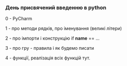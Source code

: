 ### День присвячений введенню в python

0 - PyCharm

1 - про методи рядків, про іменування (великі літери)

2 - про імпорти і конструкцію if __name__ == ...

3 - про гру - правила і як будемо писати

4 - функції, реалізація всіх функцій тут.

